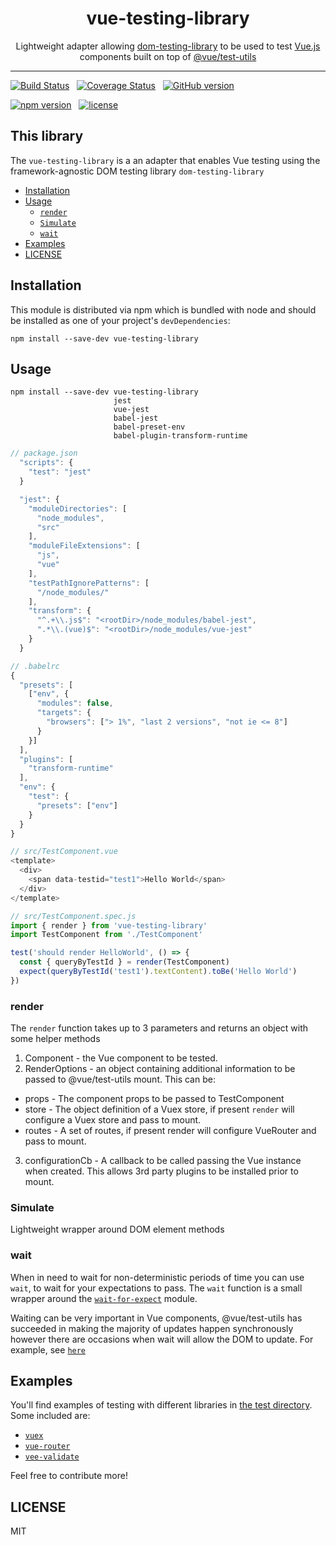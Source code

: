 <div align="center">
<h1>vue-testing-library</h1>

<p>Lightweight adapter allowing <a href="https://github.com/kentcdodds/dom-testing-library/">dom-testing-library</a> to be used to test <a href="https://github.com/vuejs/vue">Vue.js</a> components built on top of <a href="https://github.com/vuejs/vue-test-utils">@vue/test-utils</a></p>

</div>

<hr />

[![Build Status](https://travis-ci.org/dfcook/vue-testing-library.svg?branch=master)](https://travis-ci.org/dfcook/vue-testing-library)&nbsp;&nbsp;
[![Coverage Status](https://coveralls.io/repos/github/dfcook/vue-testing-library/badge.svg?branch=master)](https://coveralls.io/github/dfcook/vue-testing-library?branch=master)&nbsp;&nbsp;
[![GitHub version](https://badge.fury.io/gh/dfcook%2Fvue-testing-library.svg)](https://badge.fury.io/gh/dfcook%2Fvue-testing-library)

[![npm version](https://badge.fury.io/js/vue-testing-library.svg)](https://badge.fury.io/js/vue-testing-library)&nbsp;&nbsp;
[![license](https://img.shields.io/github/license/dfcook/vue-testing-library.svg)](https://img.shields.io/github/license/dfcook/vue-testing-library)

## This library

The `vue-testing-library` is a an adapter that enables Vue testing using the framework-agnostic DOM testing library `dom-testing-library`

* [Installation](#installation)
* [Usage](#usage)
  * [`render`](#render)
  * [`Simulate`](#simulate)
  * [`wait`](#wait)
* [Examples](#examples) 
* [LICENSE](#license)

## Installation

This module is distributed via npm which is bundled with node and
should be installed as one of your project's `devDependencies`:

```
npm install --save-dev vue-testing-library

```

## Usage

```
npm install --save-dev vue-testing-library
                       jest
                       vue-jest
                       babel-jest
                       babel-preset-env
                       babel-plugin-transform-runtime
```

```javascript
// package.json
  "scripts": {
    "test": "jest"
  }

  "jest": {
    "moduleDirectories": [
      "node_modules",
      "src"
    ],
    "moduleFileExtensions": [
      "js",
      "vue"
    ],
    "testPathIgnorePatterns": [
      "/node_modules/"
    ],
    "transform": {
      "^.+\\.js$": "<rootDir>/node_modules/babel-jest",
      ".*\\.(vue)$": "<rootDir>/node_modules/vue-jest"
    }
  }

// .babelrc
{
  "presets": [
    ["env", {
      "modules": false,
      "targets": {
        "browsers": ["> 1%", "last 2 versions", "not ie <= 8"]
      }
    }]
  ],
  "plugins": [
    "transform-runtime"
  ],
  "env": {
    "test": {
      "presets": ["env"]
    }
  }
}

// src/TestComponent.vue
<template>
  <div>
    <span data-testid="test1">Hello World</span>
  </div>
</template>

// src/TestComponent.spec.js
import { render } from 'vue-testing-library'
import TestComponent from './TestComponent'

test('should render HelloWorld', () => {
  const { queryByTestId } = render(TestComponent)
  expect(queryByTestId('test1').textContent).toBe('Hello World')
})

```

### render

The `render` function takes up to 3 parameters and returns an object with some helper methods

1. Component - the Vue component to be tested.
2. RenderOptions - an object containing additional information to be passed to @vue/test-utils mount. This can be:
* props - The component props to be passed to TestComponent
* store - The object definition of a Vuex store, if present `render` will configure a Vuex store and pass to mount.
* routes - A set of routes, if present render will configure VueRouter and pass to mount.
3. configurationCb - A callback to be called passing the Vue instance when created. This allows 3rd party plugins to be installed prior to mount.

### Simulate

Lightweight wrapper around DOM element methods

### wait

When in need to wait for non-deterministic periods of time you can use `wait`,
to wait for your expectations to pass. The `wait` function is a small wrapper
around the
[`wait-for-expect`](https://github.com/TheBrainFamily/wait-for-expect) module.

Waiting can be very important in Vue components, @vue/test-utils has succeeded in making the majority of updates happen
synchronously however there are occasions when wait will allow the DOM to update. For example, see [`here`](https://github.com/dfcook/vue-testing-library/tree/master/tests/__tests__/validate-plugin.js)

## Examples

You'll find examples of testing with different libraries in
[the test directory](https://github.com/dfcook/vue-testing-library/tree/master/tests/__tests__).
Some included are:

* [`vuex`](https://github.com/dfcook/vue-testing-library/tree/master/tests/__tests__/vuex.js)
* [`vue-router`](https://github.com/dfcook/vue-testing-library/tree/master/__tests__/vue-router.js)
* [`vee-validate`](https://github.com/dfcook/vue-testing-library/tree/master/tests/__tests__/validate-plugin.js)

Feel free to contribute more!

## LICENSE

MIT
